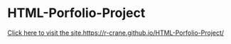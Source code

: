 # HTML-Porfolio-Project

[Click here to visit the site.](https://r-crane.github.io/HTML-Porfolio-Project/)https://r-crane.github.io/HTML-Porfolio-Project/
